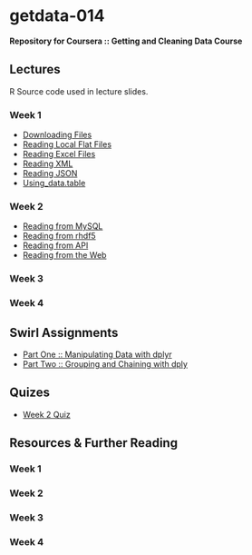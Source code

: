 # getdata-014
__Repository for Coursera :: Getting and Cleaning Data Course__

## Lectures ##
R Source code used in lecture slides.

### Week 1 ###
* [Downloading Files](https://github.com/nickhepler/getdata-013/blob/master/lecture/wk1/downloading_files.R)
* [Reading Local Flat Files](https://github.com/nickhepler/getdata-013/blob/master/lecture/wk1/reading_local_flat_files.R)
* [Reading Excel Files](https://github.com/nickhepler/getdata-013/blob/master/lecture/wk1/reading_excel_files.R)
* [Reading XML](https://github.com/nickhepler/getdata-013/blob/master/lecture/wk1/reading_xml.R)
* [Reading JSON](https://github.com/nickhepler/getdata-013/blob/master/lecture/wk1/reading_json.R)
* [Using_data.table](https://github.com/nickhepler/getdata-013/blob/master/lecture/wk1/using_data_table.R)


### Week 2 ###
* [Reading from MySQL](https://github.com/nickhepler/getdata-013/blob/master/lecture/reading_mySQL.R)
* [Reading from rhdf5](https://github.com/nickhepler/getdata-013/blob/master/lecture/reading_rhdf5.R)
* [Reading from API](https://github.com/nickhepler/getdata-013/blob/master/lecture/reading_api.R)
* [Reading from the Web](https://github.com/nickhepler/getdata-013/blob/master/lecture/reading_web.R)

### Week 3 ###

### Week 4 ###

## Swirl Assignments ##
* [Part One :: Manipulating Data with dplyr](https://github.com/nickhepler/getdata-013/blob/master/swirl/dplyr_part1.R)
* [Part Two :: Grouping and Chaining with dply](https://github.com/nickhepler/getdata-013/blob/master/swirl/dplyr_part2.R)

## Quizes ##
* [Week 2 Quiz](https://github.com/nickhepler/getdata-013/blob/master/quiz/quiz_2.R)

## Resources & Further Reading ##
### Week 1 ###

### Week 2 ###

### Week 3 ###

### Week 4 ###
